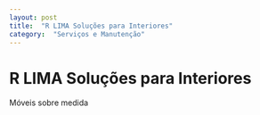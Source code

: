 ```yaml
---
layout: post
title:  "R LIMA Soluções para Interiores"
category:  "Serviços e Manutenção"
---
```


# R LIMA Soluções para Interiores

Móveis sobre medida
